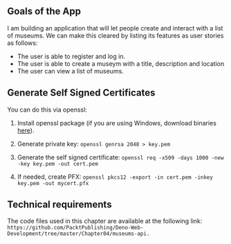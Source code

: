 ## Goals of the App

I am building an application that will let people create and interact with a list of museums. We can make this cleared by listing its features as user stories as follows:

- The user is able to register and log in.
- The user is able to create a museym with a title, description and location
- The user can view a list of museums.


## Generate Self Signed Certificates

You can do this via openssl:

1.  Install openssl package (if you are using Windows, download binaries  [here](https://www.openssl.org/related/binaries.html)).
    
2.  Generate private key:  `openssl genrsa 2048 > key.pem`
    
3.  Generate the self signed certificate:  `openssl req -x509 -days 1000 -new -key key.pem -out cert.pem`
    
4.  If needed, create PFX:  `openssl pkcs12 -export -in cert.pem -inkey key.pem -out mycert.pfx`

## Technical requirements

The code files used in this chapter are available at the following link: 
`https://github.com/PacktPublishing/Deno-Web-Development/tree/master/Chapter04/museums-api.`